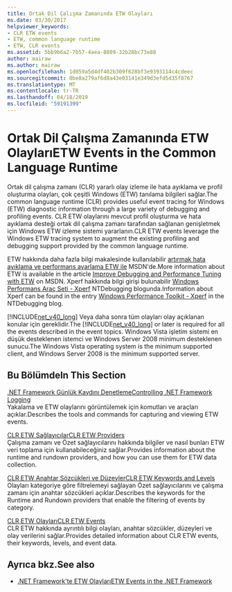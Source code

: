```yaml
---
title: Ortak Dil Çalışma Zamanında ETW Olayları
ms.date: 03/30/2017
helpviewer_keywords:
- CLR ETW events
- ETW, common language runtime
- ETW, CLR events
ms.assetid: 5bb9b6a2-7b57-4aea-8809-32b28bc73e88
author: mairaw
ms.author: mairaw
ms.openlocfilehash: 1d059a5d4df402b309f628bf3e9393114c4cdeec
ms.sourcegitcommit: 0be8a279af6d8a43e03141e349d3efd5d35f8767
ms.translationtype: MT
ms.contentlocale: tr-TR
ms.lasthandoff: 04/18/2019
ms.locfileid: "59191399"
---
```

# <a name="etw-events-in-the-common-language-runtime"></a><span data-ttu-id="a448c-102">Ortak Dil Çalışma Zamanında ETW Olayları</span><span class="sxs-lookup"><span data-stu-id="a448c-102">ETW Events in the Common Language Runtime</span></span>
<span data-ttu-id="a448c-103">Ortak dil çalışma zamanı (CLR) yararlı olay izleme ile hata ayıklama ve profil oluşturma olayları, çok çeşitli Windows (ETW) tanılama bilgileri sağlar.</span><span class="sxs-lookup"><span data-stu-id="a448c-103">The common language runtime (CLR) provides useful event tracing for Windows (ETW) diagnostic information through a large variety of debugging and profiling events.</span></span> <span data-ttu-id="a448c-104">CLR ETW olaylarını mevcut profil oluşturma ve hata ayıklama desteği ortak dil çalışma zamanı tarafından sağlanan genişletmek için Windows ETW izleme sistemi yararlanın.</span><span class="sxs-lookup"><span data-stu-id="a448c-104">CLR ETW events leverage the Windows ETW tracing system to augment the existing profiling and debugging support provided by the common language runtime.</span></span>  
  
 <span data-ttu-id="a448c-105">ETW hakkında daha fazla bilgi makalesinde kullanılabilir [artırmak hata ayıklama ve performans ayarlama ETW ile](https://go.microsoft.com/fwlink/?LinkID=161142) MSDN'de.</span><span class="sxs-lookup"><span data-stu-id="a448c-105">More information about ETW is available in the article [Improve Debugging and Performance Tuning with ETW](https://go.microsoft.com/fwlink/?LinkID=161142) on MSDN.</span></span> <span data-ttu-id="a448c-106">Xperf hakkında bilgi girişi bulunabilir [Windows Performans Araç Seti - Xperf](https://go.microsoft.com/fwlink/?LinkID=161144) NTDebugging blogunda.</span><span class="sxs-lookup"><span data-stu-id="a448c-106">Information about Xperf can be found in the entry [Windows Performance Toolkit - Xperf](https://go.microsoft.com/fwlink/?LinkID=161144) in the NTDebugging blog.</span></span>  
  
 <span data-ttu-id="a448c-107">[!INCLUDE[net_v40_long](../../../includes/net-v40-long-md.md)] Veya daha sonra tüm olayları olay açıklanan konular için gereklidir.</span><span class="sxs-lookup"><span data-stu-id="a448c-107">The [!INCLUDE[net_v40_long](../../../includes/net-v40-long-md.md)] or later is required for all the events described in the event topics.</span></span> <span data-ttu-id="a448c-108">Windows Vista işletim sistemi en düşük desteklenen istemci ve Windows Server 2008 minimum desteklenen sunucu.</span><span class="sxs-lookup"><span data-stu-id="a448c-108">The Windows Vista operating system is the minimum supported client, and Windows Server 2008 is the minimum supported server.</span></span>  
  
## <a name="in-this-section"></a><span data-ttu-id="a448c-109">Bu Bölümde</span><span class="sxs-lookup"><span data-stu-id="a448c-109">In This Section</span></span>  
 [<span data-ttu-id="a448c-110">.NET Framework Günlük Kaydını Denetleme</span><span class="sxs-lookup"><span data-stu-id="a448c-110">Controlling .NET Framework Logging</span></span>](../../../docs/framework/performance/controlling-logging.md)  
 <span data-ttu-id="a448c-111">Yakalama ve ETW olaylarını görüntülemek için komutları ve araçları açıklar.</span><span class="sxs-lookup"><span data-stu-id="a448c-111">Describes the tools and commands for capturing and viewing ETW events.</span></span>  
  
 [<span data-ttu-id="a448c-112">CLR ETW Sağlayıcılar</span><span class="sxs-lookup"><span data-stu-id="a448c-112">CLR ETW Providers</span></span>](../../../docs/framework/performance/clr-etw-providers.md)  
 <span data-ttu-id="a448c-113">Çalışma zamanı ve Özet sağlayıcılarını hakkında bilgiler ve nasıl bunları ETW veri toplama için kullanabileceğiniz sağlar.</span><span class="sxs-lookup"><span data-stu-id="a448c-113">Provides information about the runtime and rundown providers, and how you can use them for ETW data collection.</span></span>  
  
 [<span data-ttu-id="a448c-114">CLR ETW Anahtar Sözcükleri ve Düzeyler</span><span class="sxs-lookup"><span data-stu-id="a448c-114">CLR ETW Keywords and Levels</span></span>](../../../docs/framework/performance/clr-etw-keywords-and-levels.md)  
 <span data-ttu-id="a448c-115">Olayları kategoriye göre filtrelemeyi sağlayan Özet sağlayıcılarını ve çalışma zamanı için anahtar sözcükleri açıklar.</span><span class="sxs-lookup"><span data-stu-id="a448c-115">Describes the keywords for the Runtime and Rundown providers that enable the filtering of events by category.</span></span>  
  
 [<span data-ttu-id="a448c-116">CLR ETW Olayları</span><span class="sxs-lookup"><span data-stu-id="a448c-116">CLR ETW Events</span></span>](../../../docs/framework/performance/clr-etw-events.md)  
 <span data-ttu-id="a448c-117">CLR ETW hakkında ayrıntılı bilgi olayları, anahtar sözcükler, düzeyleri ve olay verilerini sağlar.</span><span class="sxs-lookup"><span data-stu-id="a448c-117">Provides detailed information about CLR ETW events, their keywords, levels, and event data.</span></span>  
  
## <a name="see-also"></a><span data-ttu-id="a448c-118">Ayrıca bkz.</span><span class="sxs-lookup"><span data-stu-id="a448c-118">See also</span></span>

- [<span data-ttu-id="a448c-119">.NET Framework'te ETW Olayları</span><span class="sxs-lookup"><span data-stu-id="a448c-119">ETW Events in the .NET Framework</span></span>](../../../docs/framework/performance/etw-events.md)
